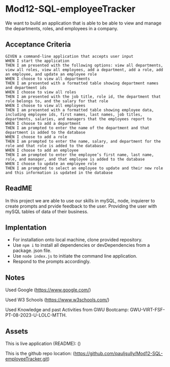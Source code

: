 # Mod12-SQL-employeeTracker

We want to build an application that is able to be able to view and manage the departments, roles, and employees in a company.


## Acceptance Criteria

    GIVEN a command-line application that accepts user input
    WHEN I start the application
    THEN I am presented with the following options: view all departments, view all roles, view all employees, add a department, add a role, add an employee, and update an employee role
    WHEN I choose to view all departments
    THEN I am presented with a formatted table showing department names and department ids
    WHEN I choose to view all roles
    THEN I am presented with the job title, role id, the department that role belongs to, and the salary for that role
    WHEN I choose to view all employees
    THEN I am presented with a formatted table showing employee data, including employee ids, first names, last names, job titles, departments, salaries, and managers that the employees report to
    WHEN I choose to add a department
    THEN I am prompted to enter the name of the department and that department is added to the database
    WHEN I choose to add a role
    THEN I am prompted to enter the name, salary, and department for the role and that role is added to the database
    WHEN I choose to add an employee
    THEN I am prompted to enter the employee’s first name, last name, role, and manager, and that employee is added to the database
    WHEN I choose to update an employee role
    THEN I am prompted to select an employee to update and their new role and this information is updated in the database


## ReadME

In this project we are able to use our skills in mySQL, node, inquierer to create prompts and prvide feedback to the user. Providing the user with mySQL tables of data of their business.

## Implentation

* For installation onto local machine, clone provided repository.
* Use `npm i` to install all dependencies or devDependencies from a package. json file.
* Use `node index.js` to initiate the command line application.
* Respond to the prompts accordingly.

## Notes

Used Google (https://www.google.com/)

Used W3 Schools (https://www.w3schools.com/)

Used Knowledge and past Activities from GWU Bootcamp: GWU-VIRT-FSF-PT-08-2023-U-LOLC-MTTH.


## Assets

This is live application (README):
()


This is the github repo location:
(https://github.com/pauljsully/Mod12-SQL-employeeTracker.git)
 


